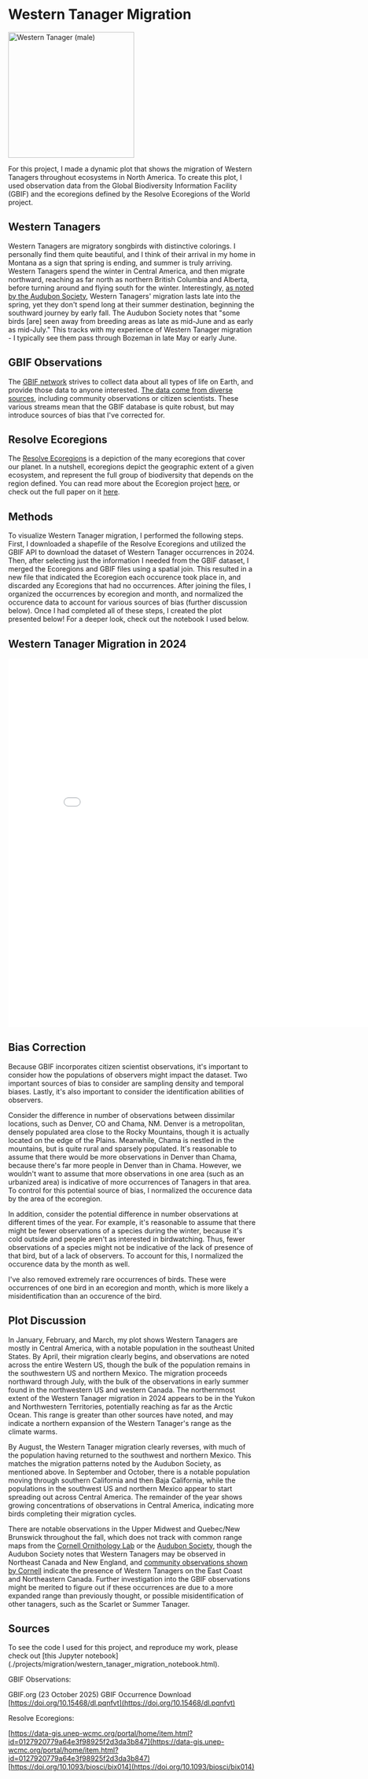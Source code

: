# Western Tanager Migration

<a title="http://www.naturespicsonline.com/, CC BY-SA 3.0 &lt;https://creativecommons.org/licenses/by-sa/3.0&gt;, via Wikimedia Commons" href="https://commons.wikimedia.org/wiki/File:Western_Tanager_(male).jpg"><img width="256" alt="Western Tanager (male)" src="https://upload.wikimedia.org/wikipedia/commons/thumb/7/7b/Western_Tanager_%28male%29.jpg/256px-Western_Tanager_%28male%29.jpg?20060722052324"></a>


For this project, I made a dynamic plot that shows the migration of Western Tanagers throughout ecosystems in North America. To create this plot, I used observation data from the Global Biodiversity Information Facility (GBIF) and the ecoregions defined by the Resolve Ecoregions of the World project. 

## Western Tanagers

Western Tanagers are migratory songbirds with distinctive colorings. I personally find them quite beautiful, and I think of their arrival in my home in Montana as a sign that spring is ending, and summer is truly arriving. Western Tanagers spend the winter in Central America, and then migrate northward, reaching as far north as northern British Columbia and Alberta, before turning around and flying south for the winter. Interestingly, [as noted by the Audubon Society](https://www.audubon.org/field-guide/bird/western-tanager), Western Tanagers' migration lasts late into the spring, yet they don't spend long at their summer destination, beginning the southward journey by early fall. The Audubon Society notes that "some birds [are] seen away from breeding areas as late as mid-June and as early as mid-July." This tracks with my experience of Western Tanager migration - I typically see them pass through Bozeman in late May or early June.

## GBIF Observations 

The [GBIF network](https://www.gbif.org/) strives to collect data about all types of life on Earth, and provide those data to anyone interested. [The data come from diverse sources](https://www.gbif.org/what-is-gbif), including community observations or citizen scientists. These various streams mean that the GBIF database is quite robust, but may introduce sources of bias that I've corrected for. 

## Resolve Ecoregions

The [Resolve Ecoregions](https://www.resolve.ngo/projects/ecoregions-world) is a depiction of the many ecoregions that cover our planet. In a nutshell, ecoregions depict the geographic extent of a given ecosystem, and represent the full group of biodiversity that depends on the region defined. You can read more about the Ecoregion project [here](https://data-gis.unep-wcmc.org/portal/home/item.html?id=0127920779a64e3f98925f2d3da3b847), or check out the full paper on it [here](https://doi.org/10.1093/biosci/bix014).

## Methods

To visualize Western Tanager migration, I performed the following steps. First, I downloaded a shapefile of the Resolve Ecoregions and utilized the GBIF API to download the dataset of Western Tanager occurrences in 2024. Then, after selecting just the information I needed from the GBIF dataset, I merged the Ecoregions and GBIF files using a spatial join. This resulted in a new file that indicated the Ecoregion each occurence took place in, and discarded any Ecoregions that had no occurrences. After joining the files, I organized the occurrences by ecoregion and month, and normalized the occurence data to account for various sources of bias (further discussion below). Once I had completed all of these steps, I created the plot presented below! For a deeper look, check out the notebook I used below.

## Western Tanager Migration in 2024

<embed type="text/html" src=".projects/migration/western_tanager_migration.html" width="825" height="750">

## Bias Correction
Because GBIF incorporates citizen scientist observations, it's important to consider how the populations of observers might impact the dataset. Two important sources of bias to consider are sampling density and temporal biases. Lastly, it's also important to consider the identification abilities of observers.

Consider the difference in number of observations between dissimilar locations, such as Denver, CO and Chama, NM. Denver is a metropolitan, densely populated area close to the Rocky Mountains, though it is actually located on the edge of the Plains. Meanwhile, Chama is nestled in the mountains, but is quite rural and sparsely populated. It's reasonable to assume that there would be more observations in Denver than Chama, because there's far more people in Denver than in Chama. However, we wouldn't want to assume that more observations in one area (such as an urbanized area) is indicative of more occurrences of Tanagers in that area. To control for this potential source of bias, I normalized the occurence data by the area of the ecoregion.

In addition, consider the potential difference in number observations at different times of the year. For example, it's reasonable to assume that there might be fewer observations of a species during the winter, because it's cold outside and people aren't as interested in birdwatching. Thus, fewer observations of a species might not be indicative of the lack of presence of that bird, but of a lack of observers. To account for this, I normalized the occurence data by the month as well.

I've also removed extremely rare occurrences of birds. These were occurrences of one bird in an ecoregion and month, which is more likely a misidentification than an occurence of the bird.

## Plot Discussion

In January, February, and March, my plot shows Western Tanagers are mostly in Central America, with a notable population in the southeast United States. By April, their migration clearly begins, and observations are noted across the entire Western US, though the bulk of the population remains in the southwestern US and northern Mexico. The migration proceeds northward through July, with the bulk of the observations in early summer found in the northwestern US and western Canada. The northernmost extent of the Western Tanager migration in 2024 appears to be in the Yukon and Northwestern Territories, potentially reaching as far as the Arctic Ocean. This range is greater than other sources have noted, and may indicate a northern expansion of the Western Tanager's range as the climate warms.

By August, the Western Tanager migration clearly reverses, with much of the population having returned to the southwest and northern Mexico. This matches the migration patterns noted by the Audubon Society, as mentioned above. In September and October, there is a notable population moving through southern California and then Baja California, while the populations in the southwest US and northern Mexico appear to start spreading out across Central America. The remainder of the year shows growing concentrations of observations in Central America, indicating more birds completing their migration cycles. 

There are notable observations in the Upper Midwest and Quebec/New Brunswick throughout the fall, which does not track with common range maps from the [Cornell Ornithology Lab](https://www.allaboutbirds.org/guide/Western_Tanager/overview) or the [Audubon Society](https://www.audubon.org/field-guide/bird/western-tanager), though the Audubon Society notes that Western Tanagers may be observed in Northeast Canada and New England, and [community observations shown by Cornell](https://www.allaboutbirds.org/guide/Western_Tanager/maps-sightings) indicate the presence of Western Tanagers on the East Coast and Northeastern Canada. Further investigation into the GBIF observations might be merited to figure out if these occurrences are due to a more expanded range than previously thought, or possible misidentification of other tanagers, such as the Scarlet or Summer Tanager.

## Sources

To see the code I used for this project, and reproduce my work, please check out [this Jupyter notebook] (./projects/migration/western_tanager_migration_notebook.html).

GBIF Observations:

GBIF.org (23 October 2025) GBIF Occurrence Download [https://doi.org/10.15468/dl.pqnfvt](https://doi.org/10.15468/dl.pqnfvt)


Resolve Ecoregions:

[https://data-gis.unep-wcmc.org/portal/home/item.html?id=0127920779a64e3f98925f2d3da3b847](https://data-gis.unep-wcmc.org/portal/home/item.html?id=0127920779a64e3f98925f2d3da3b847)
[https://doi.org/10.1093/biosci/bix014](https://doi.org/10.1093/biosci/bix014)
